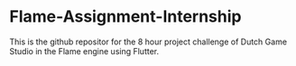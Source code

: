 # Flame-Assignment-Internship
This is the github repositor for the 8 hour project challenge of Dutch Game Studio in the Flame engine using Flutter.
